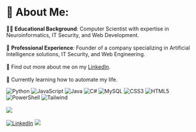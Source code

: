 # 🍊 About Me:

👨‍🎓 **Educational Background**: Computer Scientist with expertise in Neuroinformatics, IT Security, and Web Development.
<br><br>
🦉 **Professional Experience**: Founder of a company specializing in Artificial Intelligence solutions, IT Security, and Web Engineering.
<br><br>🔗 Find out more about me on my  [LinkedIn](https://linkedin.com/in/tim-liebhaber). <br><br>🤖 Currently learning how to automate my life.

![Python](https://img.shields.io/badge/python-3670A0?style=flat&logo=python&logoColor=ffdd54) ![JavaScript](https://img.shields.io/badge/javascript-%23323330.svg?style=flat&logo=javascript&logoColor=%23F7DF1E) ![Java](https://img.shields.io/badge/java-%23ED8B00.svg?style=flat&logo=openjdk&logoColor=white) ![C#](https://img.shields.io/badge/c%23-%23239120.svg?style=flat&logo=csharp&logoColor=white) ![MySQL](https://img.shields.io/badge/mysql-4479A1.svg?style=flat&logo=mysql&logoColor=white) ![CSS3](https://img.shields.io/badge/css3-%231572B6.svg?style=flat&logo=css3&logoColor=white) ![HTML5](https://img.shields.io/badge/html5-%23E34F26.svg?style=flat&logo=html5&logoColor=white) ![PowerShell](https://img.shields.io/badge/PowerShell-%235391FE.svg?style=flat&logo=powershell&logoColor=white)  ![Tailwind](https://img.shields.io/badge/latex-%23008080.svg?style=flat&logo=latex&logoColor=white) <br/><br/> ![](https://github-readme-stats.vercel.app/api?username=timliebhaber&theme=radical&hide_border=true&include_all_commits=false&count_private=true)
<br/><br/> [![LinkedIn](https://img.shields.io/badge/LinkedIn-%230077B5.svg?logo=linkedin&logoColor=white)](https://linkedin.com/in/tim-liebhaber) [![](https://visitcount.itsvg.in/api?id=timliebhaber&icon=3&color=8)](https://github.com/timliebhaber)
